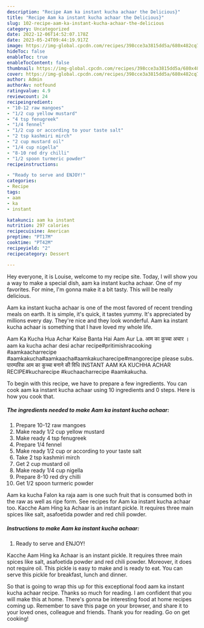 ```yaml
---
description: "Recipe Aam ka instant kucha achaar the Delicious}"
title: "Recipe Aam ka instant kucha achaar the Delicious}"
slug: 102-recipe-aam-ka-instant-kucha-achaar-the-delicious
category: Uncategorized
date: 2022-12-06T14:52:07.178Z
date: 2023-05-24T09:44:19.917Z
image: https://img-global.cpcdn.com/recipes/398cce3a3815dd5a/680x482cq70/aam-ka-instant-kucha-achaar-recipe-main-photo.jpg
hideToc: false
enableToc: true
enableTocContent: false
thumbnail: https://img-global.cpcdn.com/recipes/398cce3a3815dd5a/680x482cq70/aam-ka-instant-kucha-achaar-recipe-main-photo.jpg
cover: https://img-global.cpcdn.com/recipes/398cce3a3815dd5a/680x482cq70/aam-ka-instant-kucha-achaar-recipe-main-photo.jpg
author: Admin
authorAv: notfound
ratingvalue: 4.9
reviewcount: 24
recipeingredient:
- "10-12 raw mangoes"
- "1/2 cup yellow mustard"
- "4 tsp fenugreek"
- "1/4 fennel"
- "1/2 cup or according to your taste salt"
- "2 tsp kashmiri mirch"
- "2 cup mustard oil"
- "1/4 cup nigella"
- "8-10 red dry chilli"
- "1/2 spoon turmeric powder"
recipeinstructions:

- "Ready to serve and ENJOY!"
categories:
- Recipe
tags:
- aam
- ka
- instant

katakunci: aam ka instant 
nutrition: 297 calories
recipecuisine: American
preptime: "PT17M"
cooktime: "PT42M"
recipeyield: "2"
recipecategory: Dessert

---
```



Hey everyone, it is Louise, welcome to my recipe site. Today, I will show you a way to make a special dish, aam ka instant kucha achaar. One of my favorites. For mine, I'm gonna make it a bit tasty. This will be really delicious.

Aam ka instant kucha achaar is one of the most favored of recent trending meals on earth. It is simple, it's quick, it tastes yummy. It's appreciated by millions every day. They're nice and they look wonderful. Aam ka instant kucha achaar is something that I have loved my whole life.

Aam Ka Kucha Hua Achar Kaise Banta Hai Aam Aur La. आम का कुच्चा अचार ।aam ka kucha achar desi achar recipe#pritimishracooking #aamkaacharrecipe #aamkakucha#aamkaacha#aamkakucharecipe#mangorecipe please subs. पारम्परिक आम का कुच्चा बनाने की विधि INSTANT AAM KA KUCHHA ACHAR RECIPE#kucharecipe #kuchaacharrecipe #aamkakucha.


To begin with this recipe, we have to prepare a few ingredients. You can cook aam ka instant kucha achaar using 10 ingredients and 0 steps. Here is how you cook that.

<!--inarticleads1-->

##### The ingredients needed to make Aam ka instant kucha achaar:

1. Prepare 10-12 raw mangoes
1. Make ready 1/2 cup yellow mustard
1. Make ready 4 tsp fenugreek
1. Prepare 1/4 fennel
1. Make ready 1/2 cup or according to your taste salt
1. Take 2 tsp kashmiri mirch
1. Get 2 cup mustard oil
1. Make ready 1/4 cup nigella
1. Prepare 8-10 red dry chilli
1. Get 1/2 spoon turmeric powder


Aam ka kucha Falon ka raja aam is one such fruit that is consumed both in the raw as well as ripe form. See recipes for Aam ka instant kucha achaar too. Kacche Aam Hing ka Achaar is an instant pickle. It requires three main spices like salt, asafoetida powder and red chili powder. 

<!--inarticleads2-->

##### Instructions to make Aam ka instant kucha achaar:


1. Ready to serve and ENJOY!

Kacche Aam Hing ka Achaar is an instant pickle. It requires three main spices like salt, asafoetida powder and red chili powder. Moreover, it does not require oil. This pickle is easy to make and is ready to eat. You can serve this pickle for breakfast, lunch and dinner. 

So that is going to wrap this up for this exceptional food aam ka instant kucha achaar recipe. Thanks so much for reading. I am confident that you will make this at home. There's gonna be interesting food at home recipes coming up. Remember to save this page on your browser, and share it to your loved ones, colleague and friends. Thank you for reading. Go on get cooking!
